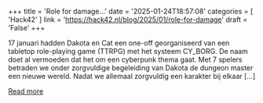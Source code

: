 +++
title = 'Role for damage…'
date = '2025-01-24T18:57:08'
categories = [ 
 'Hack42' 
] 
link = 'https://hack42.nl/blog/2025/01/role-for-damage'
draft = 'False'
+++

17 januari hadden Dakota en Cat een one-off georganiseerd van een tabletop role-playing game (TTRPG) met het systeem CY_BORG. De naam doet al vermoeden dat het om een cyberpunk thema gaat. Met 7 spelers betraden we onder zorgvuldige begeleiding van Dakota de dungeon master een nieuwe wereld. Nadat we allemaal zorgvuldig een karakter bij elkaar [&#8230;]

[Read more](https://hack42.nl/blog/2025/01/role-for-damage)